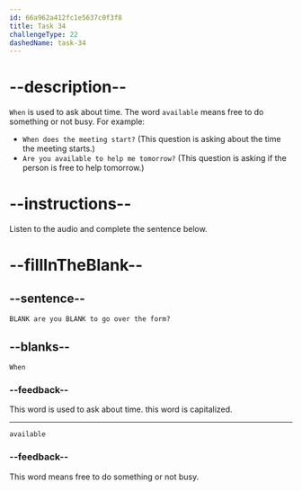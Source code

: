 ```yaml
---
id: 66a962a412fc1e5637c0f3f8
title: Task 34
challengeType: 22
dashedName: task-34
---
```

<!--
AUDIO REFERENCE:
Lisa: I can help you sign up. When are you available to go over the form?
-->

# --description--

`When` is used to ask about time. The word `available` means free to do something or not busy. For example:

- `When does the meeting start?` (This question is asking about the time the meeting starts.)
- `Are you available to help me tomorrow?` (This question is asking if the person is free to help tomorrow.)

# --instructions--

Listen to the audio and complete the sentence below.

# --fillInTheBlank--

## --sentence--

`BLANK are you BLANK to go over the form?`

## --blanks--

`When`

### --feedback--

This word is used to ask about time. this word is capitalized.

---
`available`

### --feedback--

This word means free to do something or not busy.
